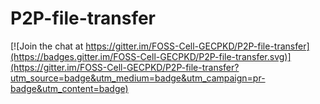 # P2P-file-transfer

[![Join the chat at https://gitter.im/FOSS-Cell-GECPKD/P2P-file-transfer](https://badges.gitter.im/FOSS-Cell-GECPKD/P2P-file-transfer.svg)](https://gitter.im/FOSS-Cell-GECPKD/P2P-file-transfer?utm_source=badge&utm_medium=badge&utm_campaign=pr-badge&utm_content=badge)
